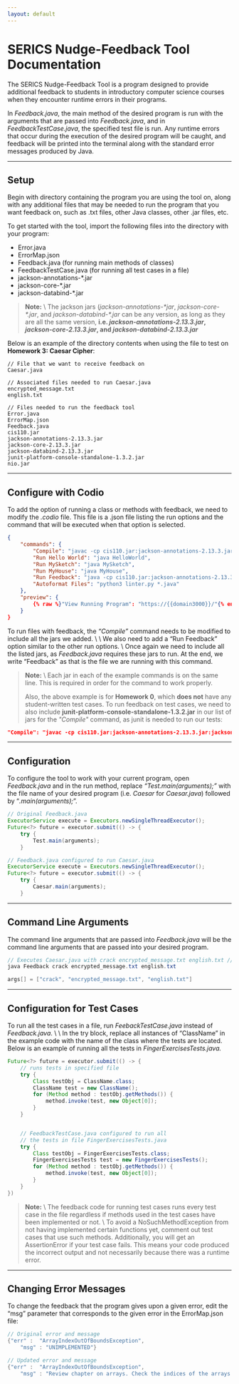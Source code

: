 ```yaml
---
layout: default
---
```


# SERICS Nudge-Feedback Tool Documentation

The SERICS Nudge-Feedback Tool is a program designed to provide additional feedback to students in introductory computer science courses when they encounter runtime errors in their programs.

In _Feedback.java_, the main method of the desired program is run with the arguments that are passed into _Feedback.java_, and in _FeedbackTestCase.java_, the specified test file is run. Any runtime errors that occur during the execution of the desired program will be caught, and feedback will be printed into the terminal along with the standard error messages produced by Java.


* * *


## Setup
Begin with directory containing the program you are using the tool on, along with any additional files that may be needed to run the program that you want feedback on, such as .txt files, other Java classes, other .jar files, etc.

To get started with the tool, import the following files into the directory with your program:
* Error.java
* ErrorMap.json
* Feedback.java (for running main methods of classes)
* FeedbackTestCase.java (for running all test cases in a file)
* jackson-annotations-*.jar
* jackson-core-*.jar
* jackson-databind-*.jar


> **Note:** \\
> The jackson jars (_jackson-annotations-*jar_, _jackson-core-*.jar_, and _jackson-databind-*.jar_ can be any version, as long as they are all the same version, **i.e. _jackson-annotations-2.13.3.jar_, _jackson-core-2.13.3.jar_, and _jackson-databind-2.13.3.jar_**


Below is an example of the directory contents when using the file to test on **Homework 3: Caesar Cipher**:

```
// File that we want to receive feedback on
Caesar.java    

// Associated files needed to run Caesar.java
encrypted_message.txt
english.txt

// Files needed to run the feedback tool
Error.java
ErrorMap.json
Feedback.java
cis110.jar
jackson-annotations-2.13.3.jar
jackson-core-2.13.3.jar
jackson-databind-2.13.3.jar
junit-platform-console-standalone-1.3.2.jar
nio.jar
```

* * *

## Configure with Codio
To add the option of running a class or methods with feedback, we need to modify the _.codio_ file. This file is a .json file listing the run options and the command that will be executed when that option is selected. 

```json
{
    "commands": {
        "Compile": "javac -cp cis110.jar:jackson-annotations-2.13.3.jar:jackson-core-2.13.3.jar:jackson-databind-2.13.3.jar:. *.java",
        "Run Hello World": "java HelloWorld",
        "Run MySketch": "java MySketch",
        "Run MyHouse": "java MyHouse",
        "Run Feedback": "java -cp cis110.jar:jackson-annotations-2.13.3.jar:jackson-core-2.13.3.jar:jackson-databind-2.13.3.jar:. Feedback",
        "Autoformat Files": "python3 linter.py *.java"
    },
    "preview": {
        {% raw %}"View Running Program": "https://{{domain3000}}/"{% endraw %}
    }
}
```

To run files with feedback, the _“Compile”_ command needs to be modified to include all the jars we added. \\
\\
We also need to add a “Run Feedback” option similar to the other run options. \\
Once again we need to include all the listed jars, as _Feedback.java_ requires these jars to run. At the end, we write “Feedback” as that is the file we are running with this command. 

> **Note:** \\
> Each jar in each of the example commands is on the same line. This is required in order for the command to work properly.
>
> Also, the above example is for **Homework 0**, which **does not** have any student-written test cases. To run feedback on test cases, we need to also include **junit-platform-console-standalone-1.3.2.jar** in our list of jars for the _"Compile"_ command, as junit is needed to run our tests:
```json
"Compile": "javac -cp cis110.jar:jackson-annotations-2.13.3.jar:jackson-core-2.13.3.jar:jackson-databind-2.13.3.jar:junit-platform-console-standalone-1.3.2.jar:. *.java"
```


* * *

## Configuration
To configure the tool to work with your current program, open _Feedback.java_ and in the run method, replace _“Test.main(arguments);”_ with the file name of your desired program (i.e. _Caesar_ for _Caesar.java_) followed by “_.main(arguments);_”.
  
```java
// Original Feedback.java
ExecutorService execute = Executors.newSingleThreadExecutor();
Future<?> future = executor.submit(() -> {
	try {
		Test.main(arguments);
	}

// Feedback.java configured to run Caesar.java
ExecutorService execute = Executors.newSingleThreadExecutor();
Future<?> future = executor.submit(() -> {
	try {
		Caesar.main(arguments);
	}
```

* * *

## Command Line Arguments
The command line arguments that are passed into _Feedback.java_ will be the command line arguments that are passed into your desired program.

```java
// Executes Caesar.java with crack encrypted_message.txt english.txt // as command line arguments
java Feedback crack encrypted_message.txt english.txt

args[] = ["crack", "encrypted_message.txt", "english.txt"]
```

* * *


## Configuration for Test Cases 
To run all the test cases in a file, run _FeebackTestCase.java_ instead of _Feedback.java_. \\
\\
In the try block, replace all instances of “ClassName” in the example code with the name of the class where the tests are located. Below is an example of running all the tests in _FingerExercisesTests.java._ 

```java
Future<?> future = executor.submit(() -> {
    // runs tests in specified file
    try {
        Class testObj = ClassName.class;
        ClassName test = new ClassName();
        for (Method method : testObj.getMethods()) {
            method.invoke(test, new Object[0]);
        }
    }


    // FeedbackTestCase.java configured to run all 
    // the tests in file FingerExercisesTests.java
    try {
        Class testObj = FingerExercisesTests.class;
        FingerExercisesTests test = new FingerExercisesTests();
        for (Method method : testObj.getMethods()) {
            method.invoke(test, new Object[0]);
        }
    }
})
```
> **Note:** \\
> The feedback code for running test cases runs every test case in the file regardless if methods used in the test cases have been implemented or not. \\
> To avoid a NoSuchMethodException from not having implemented certain functions yet, comment out test cases that use such methods. Additionally, you will get an AssertionError if your test case fails. This means your code produced the incorrect output and not necessarily because there was a runtime error. 

* * *

## Changing Error Messages
To change the feedback that the program gives upon a given error, edit the “msg” parameter that corresponds to the given error in the ErrorMap.json file:

```java
// Original error and message
{"err" :  "ArrayIndexOutOfBoundsException",
	"msg" : "UNIMPLEMENTED"}

// Updated error and message
{"err" :  "ArrayIndexOutOfBoundsException",
	"msg" : "Review chapter on arrays. Check the indices of the arrays you are accessing!"}
```


  









